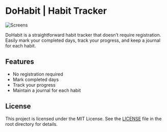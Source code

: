 # DoHabit | Habit Tracker

![Screens](https://github.com/iNikAnn/DoHabit/blob/main/public/img/Repo-Card-Template.jpg)

DoHabit is a straightforward habit tracker that doesn’t require registration. Easily mark your completed days, track your progress, and keep a journal for each habit.

## Features

- No registration required
- Mark completed days
- Track your progress
- Maintain a journal for each habit

## License

This project is licensed under the MIT License. See the [LICENSE](LICENSE.txt) file in the root directory for details.
